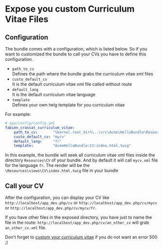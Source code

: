 # Expose you custom Curriculum Vitae Files

## Configuration

The bundle comes with a configuration, which is listed below.
So if you want to customized the bundle to call your CVs you have to define this configuration.

*   ```path_to_cv```  
    Defines the path where the bundle grabs the curriculum vitae xml files
*   ```custo_default_cv```  
    It is the default curriculum vitae xml file called without route
*   ```default_lang```  
    It is the default curriculum vitae language
*   ```template```  
    Defines your own twig template for you curriculum vitae

For example:
``` yml
# app/config/config.yml
fabien_crassat_curriculum_vitae:
    path_to_cv:       "%kernel.root_dir%\..\src\Acme\HelloBundle\Resources\CV"
    custo_default_cv: "mycv"
    default_lang:     "fr"
    template:         "AcmeHelloBundle:CV:index.html.twig"
```
In this example, the bundle will seek all curriculum vitae xml files inside the directory ```Resources\CV``` of your bundle. And by default it will call ```mycv.xml``` file for the language ```fr```. The render will be the ```\Resources\views\CV\index.html.twig``` file in your bundle

## Call your CV

After the configuration, you can display your CV like `http://localhost/app_dev.php/cv` or `http://localhost/app_dev.php/cv/mycv` or `http://localhost/app_dev.php/cv/mycv/fr`.

If you have other files in the exposed directory, you have just to name the file in the route: `http://localhost/app_dev.php/cv/an_other_cv` will grab `an_other_cv.xml` file.

Don't forget to [custom your curriculum vitae](https://github.com/FabienCrassat/CurriculumVitaeBundle/blob/master/Resources/doc/custom_cv_file.md) if you do not want an error 500 ;)
